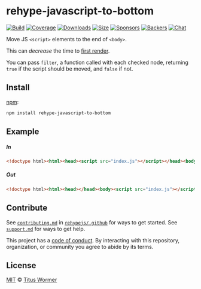 <!--This file is generated by `build-packages.js`-->

# rehype-javascript-to-bottom

[![Build][build-badge]][build]
[![Coverage][coverage-badge]][coverage]
[![Downloads][downloads-badge]][downloads]
[![Size][size-badge]][size]
[![Sponsors][sponsors-badge]][collective]
[![Backers][backers-badge]][collective]
[![Chat][chat-badge]][chat]

Move JS `<script>` elements to the end of `<body>`.

This can *decrease* the time to
[first render](https://developer.yahoo.com/performance/rules.html#js_bottom).

You can pass `filter`, a function called with each checked node, returning
`true` if the script should be moved, and `false` if not.

## Install

[npm][]:

```sh
npm install rehype-javascript-to-bottom
```

## Example

##### In

```html
<!doctype html><html><head><script src="index.js"></script></head><body></body></html>
```

##### Out

```html
<!doctype html><html><head></head><body><script src="index.js"></script></body></html>
```

## Contribute

See [`contributing.md`][contributing] in [`rehypejs/.github`][health] for ways
to get started.
See [`support.md`][support] for ways to get help.

This project has a [code of conduct][coc].
By interacting with this repository, organization, or community you agree to
abide by its terms.

## License

[MIT][license] © [Titus Wormer][author]

[build-badge]: https://img.shields.io/travis/rehypejs/rehype-minify.svg

[build]: https://travis-ci.org/rehypejs/rehype-minify

[coverage-badge]: https://img.shields.io/codecov/c/github/rehypejs/rehype-minify.svg

[coverage]: https://codecov.io/github/rehypejs/rehype-minify

[downloads-badge]: https://img.shields.io/npm/dm/rehype-javascript-to-bottom.svg

[downloads]: https://www.npmjs.com/package/rehype-javascript-to-bottom

[size-badge]: https://img.shields.io/bundlephobia/minzip/rehype-javascript-to-bottom.svg

[size]: https://bundlephobia.com/result?p=rehype-javascript-to-bottom

[sponsors-badge]: https://opencollective.com/unified/sponsors/badge.svg

[backers-badge]: https://opencollective.com/unified/backers/badge.svg

[collective]: https://opencollective.com/unified

[chat-badge]: https://img.shields.io/badge/chat-spectrum-7b16ff.svg

[chat]: https://spectrum.chat/unified/rehype

[npm]: https://docs.npmjs.com/cli/install

[health]: https://github.com/rehypejs/.github

[contributing]: https://github.com/rehypejs/.github/blob/master/contributing.md

[support]: https://github.com/rehypejs/.github/blob/master/support.md

[coc]: https://github.com/rehypejs/.github/blob/master/code-of-conduct.md

[license]: https://github.com/rehypejs/rehype-minify/blob/master/license

[author]: https://wooorm.com
